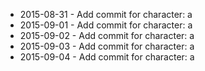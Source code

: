 - 2015-08-31 - Add commit for character: a
- 2015-09-01 - Add commit for character: a
- 2015-09-02 - Add commit for character: a
- 2015-09-03 - Add commit for character: a
- 2015-09-04 - Add commit for character: a
